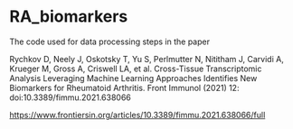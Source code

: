 # RA_biomarkers

The code used for data processing steps in the paper 

Rychkov D, Neely J, Oskotsky T, Yu S, Perlmutter N, Nititham J, Carvidi A, Krueger M, Gross A, Criswell LA, et al. Cross-Tissue Transcriptomic Analysis Leveraging Machine Learning Approaches Identifies New Biomarkers for Rheumatoid Arthritis. Front Immunol (2021) 12: doi:10.3389/fimmu.2021.638066

https://www.frontiersin.org/articles/10.3389/fimmu.2021.638066/full
